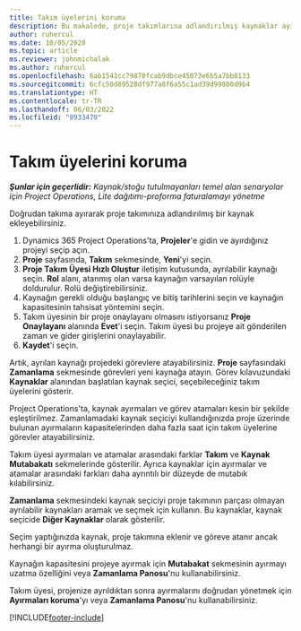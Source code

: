 ```yaml
---
title: Takım üyelerini koruma
description: Bu makalede, proje takımlarına adlandırılmış kaynaklar ayırma ve bunları görevlere atama hakkında bilgiler sağlanmaktadır.
author: ruhercul
ms.date: 10/05/2020
ms.topic: article
ms.reviewer: johnmichalak
ms.author: ruhercul
ms.openlocfilehash: 6ab1541cc79870fcab9dbce45073e6b5a7bb0133
ms.sourcegitcommit: 6cfc50d89528df977a8f6a55c1ad39d99800d9b4
ms.translationtype: HT
ms.contentlocale: tr-TR
ms.lasthandoff: 06/03/2022
ms.locfileid: "8933470"
---
```

# <a name="maintain-team-members"></a>Takım üyelerini koruma

_**Şunlar için geçerlidir:** Kaynak/stoğu tutulmayanları temel alan senaryolar için Project Operations, Lite dağıtımı-proforma faturalamayı yönetme_

Doğrudan takıma ayırarak proje takımınıza adlandırılmış bir kaynak ekleyebilirsiniz.

1. Dynamics 365 Project Operations'ta, **Projeler**'e gidin ve ayırdığınız projeyi seçip açın.
2. **Proje** sayfasında, **Takım** sekmesinde, **Yeni**'yi seçin. 
3. **Proje Takım Üyesi Hızlı Oluştur** iletişim kutusunda, ayrılabilir kaynağı seçin. **Rol** alanı, atanmış olan varsa kaynağın varsayılan rolüyle doldurulur. Rolü değiştirebilirsiniz. 
4. Kaynağın gerekli olduğu başlangıç ve bitiş tarihlerini seçin ve kaynağın kapasitesinin tahsisat yöntemini seçin. 
5. Takım üyesinin bir proje onaylayanı olmasını istiyorsanız **Proje Onaylayanı** alanında **Evet**'i seçin. Takım üyesi bu projeye ait gönderilen zaman ve gider girişlerini onaylayabilir. 
6. **Kaydet**'i seçin.

Artık, ayrılan kaynağı projedeki görevlere atayabilirsiniz. **Proje** sayfasındaki **Zamanlama** sekmesinde görevleri yeni kaynağa atayın. Görev kılavuzundaki **Kaynaklar** alanından başlatılan kaynak seçici, seçebileceğiniz takım üyelerini gösterir.


Project Operations'ta, kaynak ayırmaları ve görev atamaları kesin bir şekilde eşleştirilmez. Zamanlamadaki kaynak seçiciyi kullandığınızda proje üzerinde bulunan ayırmaların kapasitelerinden daha fazla saat için takım üyelerine görevler atayabilirsiniz.

Takım üyesi ayırmaları ve atamalar arasındaki farklar **Takım** ve **Kaynak Mutabakatı** sekmelerinde gösterilir. Ayrıca kaynaklar için ayırmalar ve atamalar arasındaki farkları daha ayrıntılı bir düzeyde de mutabık kılabilirsiniz.

**Zamanlama** sekmesindeki kaynak seçiciyi proje takımının parçası olmayan ayrılabilir kaynakları aramak ve seçmek için kullanın. Bu kaynaklar, kaynak seçicide **Diğer Kaynaklar** olarak gösterilir.

Seçim yaptığınızda kaynak, proje takımına eklenir ve göreve atanır ancak herhangi bir ayırma oluşturulmaz.

Kaynağın kapasitesini projeye ayırmak için **Mutabakat** sekmesinin ayırmayı uzatma özelliğini veya **Zamanlama Panosu**'nu kullanabilirsiniz.

Takım üyesi, projenize ayrıldıktan sonra ayırmalarını doğrudan yönetmek için **Ayırmaları koruma**'yı veya **Zamanlama Panosu**'nu kullanabilirsiniz.


[!INCLUDE[footer-include](../includes/footer-banner.md)]